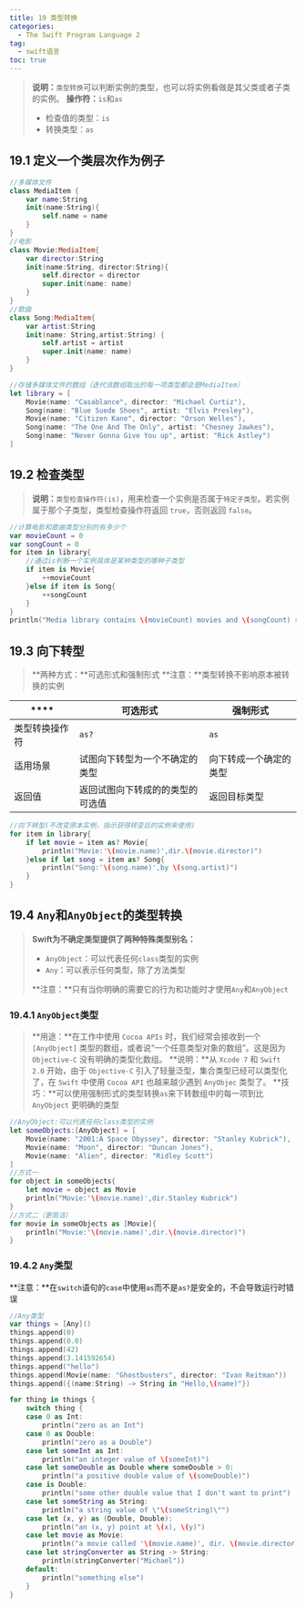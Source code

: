 ```yaml
---
title: 19 类型转换
categories:
  - The Swift Program Language 2
tag:
  - swift语言
toc: true
---
```


>**说明：**`类型转换`可以判断实例的类型，也可以将实例看做是其父类或者子类的实例。
>**操作符：**`is`和`as`
>+ 检查值的类型：`is`
>+ 转换类型：`as`

## 19.1	定义一个类层次作为例子

```swift
//多媒体文件
class MediaItem {
    var name:String
    init(name:String){
        self.name = name
    }
}
//电影
class Movie:MediaItem{
    var director:String
    init(name:String, director:String){
        self.director = director
        super.init(name: name)
    }
}
//歌曲
class Song:MediaItem{
    var artist:String
    init(name: String,artist:String) {
        self.artist = artist
        super.init(name: name)
    }
}

//存储多媒体文件的数组（迭代该数组取出的每一项类型都会是MediaItem）
let library = [
    Movie(name: "Casablance", director: "Michael Curtiz"),
    Song(name: "Blue Suede Shoes", artist: "Elvis Presley"),
    Movie(name: "Citizen Kane", director: "Orson Welles"),
    Song(name: "The One And The Only", artist: "Chesney Jawkes"),
    Song(name: "Never Gonna Give You up", artist: "Rick Astley")
]
```

## 19.2	检查类型
>**说明：**`类型检查操作符(is)`，用来检查一个实例是否属于`特定子类型`。若实例属于那个子类型，类型检查操作符返回 `true`，否则返回 `false`。

```swift
//计算电影和歌曲类型分别的有多少个
var movieCount = 0
var songCount = 0
for item in library{
    //通过is判断一个实例具体是某种类型的哪种子类型
    if item is Movie{
        ++movieCount
    }else if item is Song{
        ++songCount
    }
}
println("Media library contains \(movieCount) movies and \(songCount) songs")
```

## 19.3	向下转型
>**两种方式：**可选形式和强制形式
>**注意：**类型转换不影响原本被转换的实例

|****|可选形式|强制形式|
|-|-|-|
|类型转换操作符|`as?`|`as`|
|适用场景|试图向下转型为一个不确定的类型|向下转成一个确定的类型|
|返回值|返回试图向下转成的的类型的可选值|返回目标类型|

```swift
//向下转型(不改变原本实例，指示获得转变后的实例来使用)
for item in library{
    if let movie = item as? Movie{
        println("Movie:'\(movie.name)',dir.\(movie.director)")
    }else if let song = item as? Song{
        println("Song:'\(song.name)',by \(song.artist)")
    }
}
```

## 19.4	`Any`和`AnyObject`的类型转换
>**Swift为不确定类型提供了两种特殊类型别名：**
>+ `AnyObject`：可以代表任何`class`类型的实例
>+ `Any`：可以表示任何类型，除了方法类型
>
>**注意：**只有当你明确的需要它的行为和功能时才使用`Any`和`AnyObject`

### 19.4.1	`AnyObject`类型
>**用途：**在工作中使用 `Cocoa APIs` 时，我们经常会接收到一个 `[AnyObject]` 类型的数组，或者说“一个任意类型对象的数组”。这是因为 `Objective-C` 没有明确的类型化数组。
>**说明：**从 `Xcode 7` 和 `Swift 2.0` 开始，由于 `Objective-C` 引入了轻量泛型，集合类型已经可以类型化了，在 `Swift` 中使用 `Cocoa API` 也越来越少遇到 `AnyObjec` 类型了。
>**技巧：**可以使用强制形式的类型转换`as`来下转数组中的每一项到比 `AnyObject` 更明确的类型

```swift
//AnyObject:可以代表任何class类型的实例
let someObjects:[AnyObject] = [
    Movie(name: "2001:A Space Obyssey", director: "Stanley Kubrick"),
    Movie(name: "Moon", director: "Duncan Jones"),
    Movie(name: "Alien", director: "Ridley Scott")
]
//方式一
for object in someObjects{
    let movie = object as Movie
    println("Movie:'\(movie.name)',dir.Stanley Kubrick")
}
//方式二（更简洁）
for movie in someObjects as [Movie]{
    println("Movie:'\(movie.name)',dir.\(movie.director)")
}
```

### 19.4.2	`Any`类型
**注意：**在`switch`语句的`case`中使用`as`而不是`as?`是安全的，不会导致运行时错误

```swift
//Any类型
var things = [Any]()
things.append(0)
things.append(0.0)
things.append(42)
things.append(3.141592654)
things.append("hello")
things.append(Movie(name: "Ghostbusters", director: "Ivan Reitman"))
things.append({(name:String) -> String in "Hello,\(name)"})

for thing in things {
    switch thing {
    case 0 as Int:
        println("zero as an Int")
    case 0 as Double:
        println("zero as a Double")
    case let someInt as Int:
        println("an integer value of \(someInt)")
    case let someDouble as Double where someDouble > 0:
        println("a positive double value of \(someDouble)")
    case is Double:
        println("some other double value that I don't want to print")
    case let someString as String:
        println("a string value of \"\(someString)\"")
    case let (x, y) as (Double, Double):
        println("an (x, y) point at \(x), \(y)")
    case let movie as Movie:
        println("a movie called '\(movie.name)', dir. \(movie.director)")
    case let stringConverter as String -> String:
        println(stringConverter("Michael"))
    default:
        println("something else")
    }
}
```